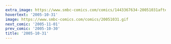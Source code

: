 ```yaml
---
extra_image: https://www.smbc-comics.com/comics/1443367634-20051031after.png
hovertext: '2005-10-31'
image: https://www.smbc-comics.com/comics/20051031.gif
next_comic: '2005-11-01'
prev_comic: '2005-10-30'
title: '2005-10-31'
---
```


